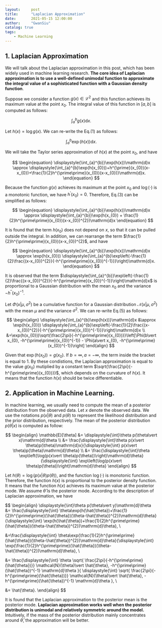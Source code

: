```yaml
---
layout:     post
title:      "Laplacian Approximation"
date:       2021-05-15 12:00:00
author:     "GwanSiu"
catalog: true
tags:
    - Machine Learning
---
```


## 1. Laplacian Approximation

We will talk about the Laplacian approximation in this post, which has been widely used in machine learning research. **The core idea of Laplacian approximation is to use a well-defined unimodal function to approximate the integral value of a sophisticated function with a Gaussian density function**.

Suppose we consider a function $g(x)\in \mathcal{L}^{2}$ and this function achieves its maximum value at the point $x_{0}$. The integral value of this function in $[a, b]$ is computed as follows:

$$
\begin{equation}
\displaystyle{\int_{a}^{b}}g(x)\mathrm{d}x.
\end{equation}
$$

Let $h(x)=\log g(x)$. We can re-write the Eq.(1) as follows:

$$
\begin{equation}
\displaystyle{\int_{a}^{b}\exp(h(x))}\mathrm{d}x.
\end{equation}
$$

We will take the Taylor series approximation of $h(x)$ at the point $x_{0}$, and have

$$
\begin{equation}
\displaystyle{\int_{a}^{b}}\exp(h(x))\mathrm{d}x \approx \displaystyle{\int_{a}^{b}\exp(h(x_{0}))+h^{\prime}(x_{0})(x-x_{0})+\frac{1}{2}h^{\prime\prime}(x_{0})(x-x_{0})}\mathrm{d}x.
\end{equation}
$$

Because the function $g(x)$ achieves its maximum at the point $x_{0}$ and $\log(\cdot)$ is a monotonic function, we have $h^{\prime}(x_{0})=0$. Therefore, Eq.(3) can be simplified as follows:

$$
\begin{equation}
\displaystyle{\int_{a}^{b}}\exp(h(x))\mathrm{d}x \approx \displaystyle{\int_{a}^{b}}\exp(h(x_{0}) + \frac{1}{2}h^{\prime\prime}(x_{0})(x-x_{0})^{2})\mathrm{d}x
\end{equation}
$$

It is found that the term $h(x_{0})$ does not depend on $x$, so that it can be pulled outside the integral. In addition, we can rearrange the term $\frac{1}{2}h^{\prime\prime}(x_{0})(x-x_{0})^{2}$, and have

$$
\begin{equation}
\displaystyle{\int_{a}^{b}}\exp(h(x))\mathrm{d}x \approx \exp(h(x_{0})) \displaystyle{\int_{a}^{b}\exp\left(-\frac{1}{2}\frac{(x-x_{0})^{2}}{-h^{\prime\prime}(x_{0})^{-1}}}\right)\mathrm{d}x.
\end{equation}
$$

It is observed that the term $\displaystyle{\int_{a}^{b}}\exp\left(-\frac{1}{2}\frac{(x-x_{0})^{2}}{-h^{\prime\prime}(x_{0})^{-1}}\right)\mathrm{d}x$ is proportional to a Gaussian distribution with the mean $x_{0}$ and the variance $-h^{\prime\prime}(x_{0})^{-1}$.

Let $\Phi(x\vert \mu, \sigma^{2})$ be a cumulative function for a Gaussian distribution $\mathcal{N}(x\vert \mu, \sigma^{2})$ with the mean $\mu$ and the variance $\sigma^{2}$. We can re-write Eq.(5) as follows:

$$
\begin{align}
\displaystyle{\int_{a}^{b}\exp(h(x))}\mathrm{d}x &\approx \exp(h(x_{0})) \displaystyle{\int_{a}^{b}\exp\left(-\frac{1}{2}\frac{(x-x_{0})^{2}}{-h^{\prime\prime}(x_{0})^{-1}}}\right)\mathrm{d}x \\
&=\exp(h(x_{0}))\sqrt{\frac{2\pi}{-h^{\prime\prime}(x_{0})}}\left[\Phi(b\vert x_{0}, -h^{\prime\prime}(x_{0})^{-1}) - \Phi(a\vert x_{0}, -h^{\prime\prime}(x_{0})^{-1})\right] 
\end{align}
$$

Given that $\exp(h(x_{0}))=g(x_{0})$. If $b=\infty, a=-\infty$, the term inside the bracket is equal to 1. By these condistions, the Laplacian approximation is equal to the value $g(x_{0})$ mutiplied by a constant term $\sqrt{\frac{2\pi}{-h^{\prime\prime}(x_{0})}}$, which depends on the curvature of $h(x)$. It means that the function $h(x)$ should be twice differentiable.

## 2. Application in Machine Learning.

In machine learning, we usually need to compute the mean of a posterior distribution from the observed data. Let $x$ denote the observed data. We use the notations $p(x\vert \theta)$ and $p(\theta)$ to represent the likelihood distribution and the prior distribution, respectively. The mean of the posterior distribution $p(\theta\vert x)$ is computed as follow:

$$
\begin{align}
\mathbb{E}[\theta] &= \displaystyle{\int}\theta p(\theta\vert x)\mathrm{d}\theta \\
&= \frac{\displaystyle{\int}\theta p(x\vert \theta)p(\theta)\mathrm{d}x}{\displaystyle{\int} p(x\vert \theta)p(\theta)\mathrm{d}\theta} \\
&= \frac{\displaystyle{\int}\theta \exp\left(\log(p(x\vert \theta)p(\theta))\right)\mathrm{d}\theta}{\displaystyle{\int} \exp\left(\log(p(x\vert \theta)p(\theta))\right)\mathrm{d}\theta}
\end{align}
$$

Let $h(\theta)=\log(p(x\vert \theta)p(\theta))$, and the function $\log(\cdot)$ is monotonic function. Therefore, the function $h(x)$ is proportional to the posterior density function. It means that the function $h(x)$ achieves its maximum value at the posterior mode. We assume $\hat{\theta}$ is the posterior mode. According to the description of Laplacian approximation, we have

$$
\begin{align}
\displaystyle{\int}\theta p(\theta\vert y)\mathrm{d}\theta &= \frac{\displaystyle{\int} \theta\exp(h(\hat{\theta})+\frac{1}{2}h^{\prime\prime}(\hat{\theta})(\theta-\hat{\theta})^{2})\mathrm{d}\theta}{\displaystyle{\int} \exp(h(\hat{\theta})+\frac{1}{2}h^{\prime\prime}(\hat{\theta})(\theta-\hat{\theta})^{2})\mathrm{d}\theta}, \\

&=\frac{\displaystyle{\int} \theta\exp(\frac{1}{2}h^{\prime\prime}(\hat{\theta})(\theta-\hat{\theta})^{2})\mathrm{d}\theta}{\displaystyle{\int} \exp(\frac{1}{2}h^{\prime\prime}(\hat{\theta})(\theta-\hat{\theta})^{2})\mathrm{d}\theta}, \\

&= \frac{\displaystyle{\int} \theta \sqrt{ \frac{2\pi}{-h^{\prime\prime}(\hat{\theta})}} \mathcal{N}(\theta)\vert \hat{\theta}, -h^{\prime\prime}(\hat{\theta})^{-1} \mathrm{d}\theta }{ \displaystyle{\int} \sqrt{ \frac{2\pi}{-h^{\prime\prime}(\hat{\theta})}} \mathcal{N}(\theta)\vert \hat{\theta}, -h^{\prime\prime}(\hat{\theta})^{-1} \mathrm{d}\theta }, \\

&= \hat{\theta}.
\end{align}
$$

It is found that the Laplacian approximation to the posterior mean is the posterior mode. **Laplacian approximation works well when the posterior distribution is unimodal and relatively symmetric around the model.** Intuitively, if the mass of the posterior distribution mainly concentrates around $\hat{\theta}$, the approximation will be better.






